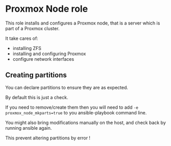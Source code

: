 # Proxmox Node role

This role installs and configures a Proxmox node,
that is a server which is part of a Proxmox cluster.

It take cares of:
* installing ZFS
* installing and configuring Proxmox
* configure network interfaces

## Creating partitions

You can declare partitions to ensure they are as expected.

By default this is just a check.

If you need to remove/create them then you will need to add
`-e proxmox_node_mkparts=true` to you ansible-playbook command line.

You might also bring modifications manually on the host,
and check back by running ansible again.

This prevent altering partitions by error !
